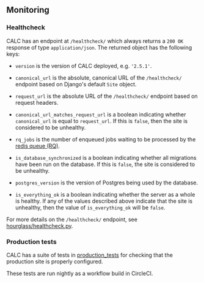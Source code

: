 ## Monitoring

### Healthcheck

CALC has an endpoint at `/healthcheck/` which always
returns a `200 OK` response of type `application/json`. The
returned object has the following keys:

* `version` is the version of CALC deployed, e.g. `'2.5.1'`.

* `canonical_url` is the absolute, canonical URL of the
  `/healthcheck/` endpoint based on Django's default
  `Site` object.

* `request_url` is the absolute URL of the `/healthcheck/`
  endpoint based on request headers.

* `canonical_url_matches_request_url` is a boolean
  indicating whether `canonical_url` is equal to
  `request_url`. If this is `false`, then the site is
  considered to be unhealthy.

* `rq_jobs` is the number of enqueued jobs waiting to be
  processed by the [redis queue (RQ)][rq].

* `is_database_synchronized` is a boolean indicating whether
  all migrations have been run on the database. If
  this is `false`, the site is considered to be unhealthy.

* `postgres_version` is the version of Postgres being used
  by the database.

* `is_everything_ok` is a boolean indicating whether the
  server as a whole is healthy. If any of the values
  described above indicate that the site is unhealthy, then
  the value of `is_everything_ok` will be `false`.

For more details on the `/healthcheck/` endpoint, see
[hourglass/healthcheck.py](../hourglass/healthcheck.py).

### Production tests

CALC has a suite of tests in [production_tests](../production_tests/) for
checking that the production site is properly configured.

These tests are run nightly as a workflow build in CircleCI.

[rq]: http://python-rq.org/

